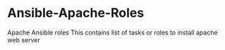 # Ansible-Apache-Roles
Apache Ansible roles
This contains list of tasks or roles to install apache web server
